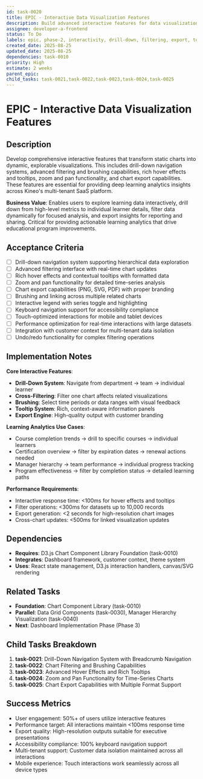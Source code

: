 ```yaml
---
id: task-0020
title: EPIC - Interactive Data Visualization Features
description: Build advanced interactive features for data visualization including drill-down navigation, filtering, tooltips, and export capabilities
assignee: developer-a-frontend
status: To Do
labels: epic, phase-2, interactivity, drill-down, filtering, export, tooltips
created_date: 2025-08-25
updated_date: 2025-08-25
dependencies: task-0010
priority: High
estimate: 2 weeks
parent_epic: 
child_tasks: task-0021,task-0022,task-0023,task-0024,task-0025
---
```


# EPIC - Interactive Data Visualization Features

## Description
Develop comprehensive interactive features that transform static charts into dynamic, explorable visualizations. This includes drill-down navigation systems, advanced filtering and brushing capabilities, rich hover effects and tooltips, zoom and pan functionality, and chart export capabilities. These features are essential for providing deep learning analytics insights across Kineo's multi-tenant SaaS platform.

**Business Value**: Enables users to explore learning data interactively, drill down from high-level metrics to individual learner details, filter data dynamically for focused analysis, and export insights for reporting and sharing. Critical for providing actionable learning analytics that drive educational program improvements.

## Acceptance Criteria
- [ ] Drill-down navigation system supporting hierarchical data exploration
- [ ] Advanced filtering interface with real-time chart updates
- [ ] Rich hover effects and contextual tooltips with formatted data
- [ ] Zoom and pan functionality for detailed time-series analysis
- [ ] Chart export capabilities (PNG, SVG, PDF) with proper branding
- [ ] Brushing and linking across multiple related charts
- [ ] Interactive legend with series toggle and highlighting
- [ ] Keyboard navigation support for accessibility compliance
- [ ] Touch-optimized interactions for mobile and tablet devices
- [ ] Performance optimization for real-time interactions with large datasets
- [ ] Integration with customer context for multi-tenant data isolation
- [ ] Undo/redo functionality for complex filtering operations

## Implementation Notes
**Core Interactive Features**:
- **Drill-Down System**: Navigate from department → team → individual learner
- **Cross-Filtering**: Filter one chart affects related visualizations
- **Brushing**: Select time periods or data ranges with visual feedback
- **Tooltip System**: Rich, context-aware information panels
- **Export Engine**: High-quality output with customer branding

**Learning Analytics Use Cases**:
- Course completion trends → drill to specific courses → individual learners
- Certification overview → filter by expiration dates → renewal actions needed
- Manager hierarchy → team performance → individual progress tracking
- Program effectiveness → filter by completion status → detailed learning paths

**Performance Requirements**:
- Interactive response time: <100ms for hover effects and tooltips
- Filter operations: <300ms for datasets up to 10,000 records
- Export generation: <2 seconds for high-resolution chart images
- Cross-chart updates: <500ms for linked visualization updates

## Dependencies
- **Requires**: D3.js Chart Component Library Foundation (task-0010)
- **Integrates**: Dashboard framework, customer context, theme system
- **Uses**: React state management, D3.js interaction handlers, canvas/SVG rendering

## Related Tasks
- **Foundation**: Chart Component Library (task-0010)
- **Parallel**: Data Grid Components (task-0030), Manager Hierarchy Visualization (task-0040)
- **Next**: Dashboard Implementation Phase (Phase 3)

## Child Tasks Breakdown
1. **task-0021**: Drill-Down Navigation System with Breadcrumb Navigation
2. **task-0022**: Chart Filtering and Brushing Capabilities  
3. **task-0023**: Advanced Hover Effects and Rich Tooltips
4. **task-0024**: Zoom and Pan Functionality for Time-Series Charts
5. **task-0025**: Chart Export Capabilities with Multiple Format Support

## Success Metrics
- User engagement: 50%+ of users utilize interactive features
- Performance target: All interactions maintain <100ms response time
- Export quality: High-resolution outputs suitable for executive presentations
- Accessibility compliance: 100% keyboard navigation support
- Multi-tenant support: Customer data isolation maintained across all interactions
- Mobile experience: Touch interactions work seamlessly across all device types
